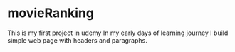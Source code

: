 # movieRanking
This is my first project in udemy
In my early days of learning journey I build simple web page with headers and paragraphs.

